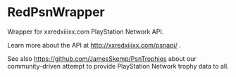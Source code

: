 RedPsnWrapper
=============

Wrapper for xxredxiiixx.com PlayStation Network API.

Learn more about the API at http://xxredxiiixx.com/psnapi/ .

See also https://github.com/JamesSkemp/PsnTrophies about our community-driven attempt to provide PlayStation Network trophy data to all.
